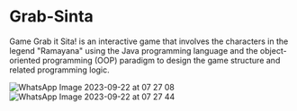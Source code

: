 # Grab-Sinta
Game
Grab it Sita! is an interactive game that involves the characters in the legend "Ramayana" using the Java programming language 
and the object-oriented programming (OOP) paradigm to design the game structure and related programming logic.

![WhatsApp Image 2023-09-22 at 07 27 08](https://github.com/tarawithoutbudimann/Grab-Sinta/assets/113746952/296c9983-d1ee-4566-bfc4-f8b658886bd3)
![WhatsApp Image 2023-09-22 at 07 27 44](https://github.com/tarawithoutbudimann/Grab-Sinta/assets/113746952/eccf77f0-f114-4a75-a632-6a2058d58ebf)


